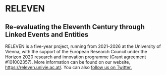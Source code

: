# RELEVEN
## Re-evaluating the Eleventh Century through Linked Events and Entities

<!--div style="float: left; width: 30%;">
<img src="https://releven.univie.ac.at/fileadmin/user_upload/p_releven/LOGO_ERC-FLAG_EU_.jpg" width="200"><br>
<img src="https://releven.univie.ac.at/fileadmin/templates/GLOBAL/IMG/uni_logo_220@2x.jpg" width="200">
</div -->
RELEVEN is a five-year project, running from 2021–2026 at the University of Vienna, with the support of the European Research Council under the Horizon 2020 research and innovation programme (Grant agreement #101002357). More information can be found on our website, https://releven.univie.ac.at/. You can also <a href="https://twitter.com/erc_releven">follow us on Twitter.</a>
